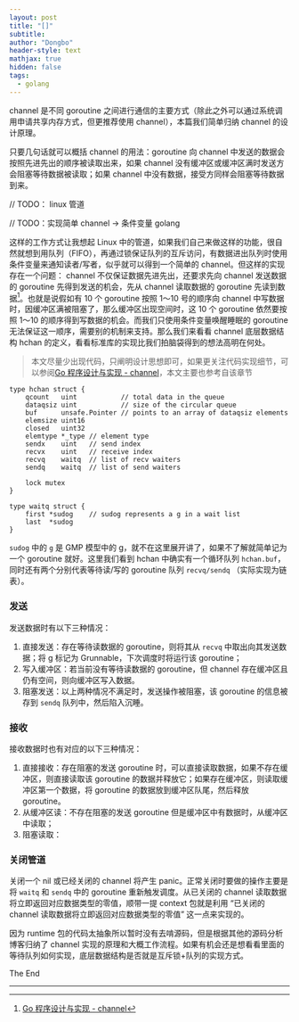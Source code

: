 ```yaml
---
layout: post
title: "[]"
subtitle: 
author: "Dongbo"
header-style: text
mathjax: true
hidden: false
tags:
  - golang
---
```


channel 是不同 goroutine 之间进行通信的主要方式（除此之外可以通过系统调用申请共享内存方式，但更推荐使用 channel），本篇我们简单归纳 channel 的设计原理。

只要几句话就可以概括 channel 的用法：goroutine 向 channel 中发送的数据会按照先进先出的顺序被读取出来，如果 channel 没有缓冲区或缓冲区满时发送方会阻塞等待数据被读取；如果 channel 中没有数据，接受方同样会阻塞等待数据到来。

// TODO： linux 管道

// TODO：实现简单 channel -> 条件变量 golang

这样的工作方式让我想起 Linux 中的管道，如果我们自己来做这样的功能，很自然就想到用队列（FIFO），再通过锁保证队列的互斥访问，有数据进出队列时使用条件变量来通知读者/写者，似乎就可以得到一个简单的 channel。但这样的实现存在一个问题： channel 不仅保证数据先进先出，还要求先向 channel 发送数据的 goroutine 先得到发送的机会，先从 channel 读取数据的 goroutine 先读到数据[^1]。也就是说假如有 10 个 goroutine 按照 1～10 号的顺序向 channel 中写数据时，因缓冲区满被阻塞了，那么缓冲区出现空间时，这 10 个 goroutine 依然要按照 1～10 的顺序得到写数据的机会。而我们只使用条件变量唤醒睡眠的 goroutine 无法保证这一顺序，需要别的机制来支持。那么我们来看看 channel 底层数据结构 hchan 的定义，看看标准库的实现比我们拍脑袋得到的想法高明在何处。

> 本文尽量少出现代码，只阐明设计思想即可，如果更关注代码实现细节，可以参阅[Go 程序设计与实现 - channel][1]，本文主要也参考自该章节

```
type hchan struct {
	qcount   uint           // total data in the queue
	dataqsiz uint           // size of the circular queue
	buf      unsafe.Pointer // points to an array of dataqsiz elements
	elemsize uint16
	closed   uint32
	elemtype *_type // element type
	sendx    uint   // send index
	recvx    uint   // receive index
	recvq    waitq  // list of recv waiters
	sendq    waitq  // list of send waiters

	lock mutex
}

type waitq struct {
	first *sudog    // sudog represents a g in a wait list
	last  *sudog
}
```

`sudog` 中的 `g` 是 GMP 模型中的 g，就不在这里展开讲了，如果不了解就简单记为一个 goroutine 就好。这里我们看到 hchan 中确实有一个循环队列 `hchan.buf`，同时还有两个分别代表等待读/写的 goroutine 队列 `recvq/sendq` （实际实现为链表）。

### 发送

发送数据时有以下三种情况：

1. 直接发送：存在等待读数据的 goroutine，则将其从 `recvq` 中取出向其发送数据；将 g 标记为 Grunnable，下次调度时将运行该 goroutine；
2. 写入缓冲区：若当前没有等待读数据的 goroutine，但 channel 存在缓冲区且仍有空间，则向缓冲区写入数据。
3. 阻塞发送：以上两种情况不满足时，发送操作被阻塞，该 goroutine 的信息被存到 `sendq` 队列中，然后陷入沉睡。

### 接收

接收数据时也有对应的以下三种情况：

1. 直接接收：存在阻塞的发送 goroutine 时，可以直接读取数据，如果不存在缓冲区，则直接读取该 goroutine 的数据并释放它；如果存在缓冲区，则读取缓冲区第一个数据，将 goroutine 的数据放到缓冲区队尾，然后释放 goroutine。
2. 从缓冲区读：不存在阻塞的发送 goroutine 但是缓冲区中有数据时，从缓冲区中读取；
3. 阻塞读取：

### 关闭管道

关闭一个 nil 或已经关闭的 channel 将产生 panic。正常关闭时要做的操作主要是将 `waitq` 和 `sendq` 中的 goroutine 重新触发调度。从已关闭的 channel 读取数据将立即返回对应数据类型的零值，顺带一提 context 包就是利用 “已关闭的 channel 读取数据将立即返回对应数据类型的零值” 这一点来实现的。

因为 runtime 包的代码太抽象所以暂时没有去啃源码，但是根据其他的源码分析博客归纳了 channel 实现的原理和大概工作流程。如果有机会还是想看看里面的等待队列如何实现，底层数据结构是否就是互斥锁+队列的实现方式。

The End

----------------

[^1]: [Go 程序设计与实现 - channel][1]

[1]: https://draveness.me/golang/docs/part3-runtime/ch06-concurrency/golang-channel/#641-%E8%AE%BE%E8%AE%A1%E5%8E%9F%E7%90%86